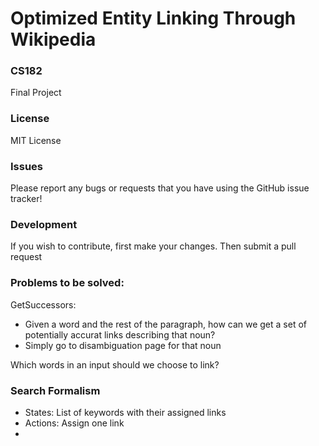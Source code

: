 Optimized Entity Linking Through Wikipedia
========

### CS182
Final Project


### License

MIT License


### Issues

Please report any bugs or requests that you have using the GitHub issue tracker!

### Development

If you wish to contribute, first make your changes. Then submit a pull request

### Problems to be solved:

GetSuccessors:
 - Given a word and the rest of the paragraph, how can we get a set of potentially accurat links describing that noun?
 - Simply go to disambiguation page for that noun

Which words in an input should we choose to link?

### Search Formalism
 - States:
  List of keywords with their assigned links
 - Actions:
  Assign one link
 - 


